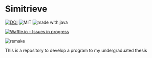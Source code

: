 # Simitrieve
[![DOI](https://zenodo.org/badge/DOI/10.5281/zenodo.1492898.svg)](https://doi.org/10.5281/zenodo.1492898)
<img src="https://img.shields.io/github/license/mashape/apistatus.svg" alt="MIT">
<img src="https://img.shields.io/badge/made%20with-java-orange.svg" alt="made with java">


[![Waffle.io - Issues in progress](https://badge.waffle.io/costabatista/simitrieve.png?label=in%20progress&title=In%20Progress)](http://waffle.io/costabatista/simitrieve)

<img src="https://img.shields.io/badge/development-remake-lightgrey.svg" alt="remake">

This is a repository to develop a program to my undergraduated thesis 
